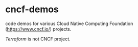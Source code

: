 # cncf-demos
code demos for various Cloud Native Computing Foundation (https://www.cncf.io/) projects.

*Terraform* is not CNCF project.

